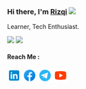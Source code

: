 ### Hi there, I'm <a href="https://blog.webiptek.com" target="_blank">Rizqi</a> <img src="https://media.giphy.com/media/hvRJCLFzcasrR4ia7z/giphy.gif" width="25px">
Learner, Tech Enthusiast.

<p>
  <img height="180em" src="https://github-readme-stats-alpha-mauve.vercel.app/api?username=xdnroot&show_icons=true&hide_border=true&&count_private=true&include_all_commits=true&theme=tokyonight" />
  <img height="180em" src="https://github-readme-stats-alpha-mauve.vercel.app/api/top-langs/?username=xdnroot&show_icons=true&hide_border=true&layout=compact&langs_count=8&theme=tokyonight"/>
</p>

#### Reach Me :
<p align="left">
  <a href="https://linkedin.com/in/xdnroot" target="_blank"><img alt="LinkedIn" height="32" width="32" src="assets/linkedin.svg"></a>
  <a href="https://facebook.com/xdnroot" target="_blank"><img alt="Facebook" height="32" width="32" src="assets/facebook.svg"></a>
  <a href="https://t.me/xdnroot" target="_blank"><img alt="Telegram" height="32" width="32" src="assets/telegram.svg"></a>
  <a href="https://youtube.com/webiptekcom" target="_blank"><img alt="YouTube" height="32" width="32" src="assets/youtube.svg"></a>
</p>
